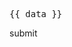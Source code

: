 <script setup>
    import { data } from '/data/component.data.mts'
    import {MxButton} from '@mx/button' 

</script>

<pre>{{ data }}</pre>

<MxButton type='primary'>submit</MxButton>
